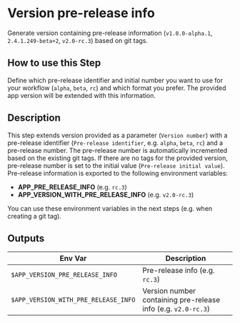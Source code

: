 # Version pre-release info

Generate version containing pre-release information (`v1.0.0-alpha.1`, `2.4.1.249-beta+2`, `v2.0-rc.3`) based on git tags.

## How to use this Step

Define which pre-release identifier and initial number you want to use for your workflow (`alpha`, `beta`, `rc`) and which format you prefer. The provided app version will be extended with this information.

## Description

This step extends version provided as a parameter (`Version number`) with a pre-release identifier (`Pre-release identifier`, e.g. `alpha`, `beta`, `rc`)
and a pre-release number. The pre-release number is automatically incremented based on the existing git tags.
If there are no tags for the provided version, pre-release number is set to the initial value (`Pre-release initial value`).
Pre-release information is exported to the following environment variables:
- **APP_PRE_RELEASE_INFO** (e.g. `rc.3`)
- **APP_VERSION_WITH_PRE_RELEASE_INFO** (e.g. `v2.0-rc.3`)

You can use these environment variables in the next steps (e.g. when creating a git tag).

## Outputs

Env Var | Description
------------ | -------------
`$APP_VERSION_PRE_RELEASE_INFO` | Pre-release info (e.g. `rc.3`)
`$APP_VERSION_WITH_PRE_RELEASE_INFO` | Version number containing pre-release info (e.g. `v2.0-rc.3`)
